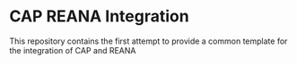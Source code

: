# CAP REANA Integration

This repository contains the first attempt to provide a common template for the integration of CAP and REANA

